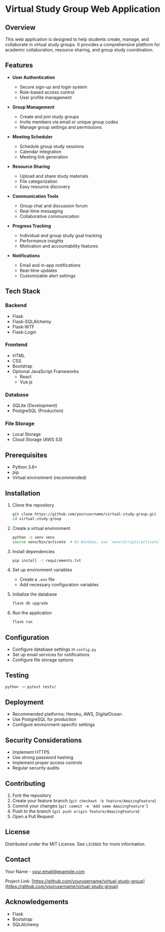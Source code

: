 # Virtual Study Group Web Application

## Overview

This web application is designed to help students create, manage, and collaborate in virtual study groups. It provides a comprehensive platform for academic collaboration, resource sharing, and group study coordination.

## Features

- **User Authentication**
  - Secure sign-up and login system
  - Role-based access control
  - User profile management

- **Group Management**
  - Create and join study groups
  - Invite members via email or unique group codes
  - Manage group settings and permissions

- **Meeting Scheduler**
  - Schedule group study sessions
  - Calendar integration
  - Meeting link generation

- **Resource Sharing**
  - Upload and share study materials
  - File categorization
  - Easy resource discovery

- **Communication Tools**
  - Group chat and discussion forum
  - Real-time messaging
  - Collaborative communication

- **Progress Tracking**
  - Individual and group study goal tracking
  - Performance insights
  - Motivation and accountability features

- **Notifications**
  - Email and in-app notifications
  - Real-time updates
  - Customizable alert settings

## Tech Stack

### Backend
- Flask
- Flask-SQLAlchemy
- Flask-WTF
- Flask-Login

### Frontend
- HTML
- CSS
- Bootstrap
- Optional JavaScript Frameworks
  - React
  - Vue.js

### Database
- SQLite (Development)
- PostgreSQL (Production)

### File Storage
- Local Storage
- Cloud Storage (AWS S3)

## Prerequisites

- Python 3.8+
- pip
- Virtual environment (recommended)

## Installation

1. Clone the repository
   ```bash
   git clone https://github.com/yourusername/virtual-study-group.git
   cd virtual-study-group
   ```

2. Create a virtual environment
   ```bash
   python -m venv venv
   source venv/bin/activate  # On Windows, use `venv\Scripts\activate`
   ```

3. Install dependencies
   ```bash
   pip install -r requirements.txt
   ```

4. Set up environment variables
   - Create a `.env` file
   - Add necessary configuration variables

5. Initialize the database
   ```bash
   flask db upgrade
   ```

6. Run the application
   ```bash
   flask run
   ```

## Configuration

- Configure database settings in `config.py`
- Set up email services for notifications
- Configure file storage options

## Testing

```bash
python -m pytest tests/
```

## Deployment

- Recommended platforms: Heroku, AWS, DigitalOcean
- Use PostgreSQL for production
- Configure environment-specific settings

## Security Considerations

- Implement HTTPS
- Use strong password hashing
- Implement proper access controls
- Regular security audits

## Contributing

1. Fork the repository
2. Create your feature branch (`git checkout -b feature/AmazingFeature`)
3. Commit your changes (`git commit -m 'Add some AmazingFeature'`)
4. Push to the branch (`git push origin feature/AmazingFeature`)
5. Open a Pull Request

## License

Distributed under the MIT License. See `LICENSE` for more information.

## Contact

Your Name - your.email@example.com

Project Link: [https://github.com/yourusername/virtual-study-group](https://github.com/yourusername/virtual-study-group)

## Acknowledgements

- Flask
- Bootstrap
- SQLAlchemy